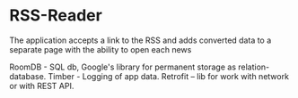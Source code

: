 # RSS-Reader

The application accepts a link to the RSS and adds converted data to a separate page with the ability to open each news

RoomDB - SQL db, Google's library for permanent storage as relation-database.
Timber - Logging of app data.
Retrofit – lib for work with network or with REST API.
